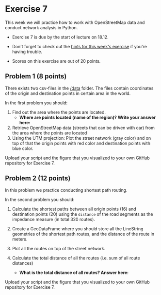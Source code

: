 # Exercise 7

This week we will practice how to work with OpenStreetMap data and conduct network analysis in Python.

- Exercise 7 is due by the start of lecture on 18.12.

- Don't forget to check out the [hints for this week's exercise](https://automating-gis-processes.github.io/2017/lessons/L7/exercise-7-hints.html) if you're having trouble.

- Scores on this exercise are out of 20 points.

## Problem 1 (8 points)

There exists two csv-files in the [/data](/data) folder. The files contain coordinates of the
origin and destination points in certain area in the world.

In the first problem you should:

 1. Find out the area where the points are located.
    - **Where are points located (name of the region)? Write your answer here:**
 2. Retrieve OpenStreetMap data (streets that can be driven with car) from the area where the points are located
 3. Using the UTM projection: Plot the street network (gray color) and on top of that the origin points with red color and destination points with blue color.

Upload your script and the figure that you visualized to your own GitHub repository for Exercise 7.

## Problem 2 (12 points)

In this problem we practice conducting shortest path routing.

In the second problem you should:

 1. Calculate the shortest paths between all origin points (16) and destination points (20) using the `distance` of the road segments as the impedance measure (in total 320 routes).
 2. Create a GeoDataFrame where you should store all the LineString geometries of the shortest path routes, and the distance of the route in meters.
 3. Plot all the routes on top of the street network.
 4. Calculate the total distance of all the routes (i.e. sum of all route distances)

    - **What is the total distance of all routes? Answer here:**

Upload your script and the figure that you visualized to your own GitHub repository for Exercise 7.

